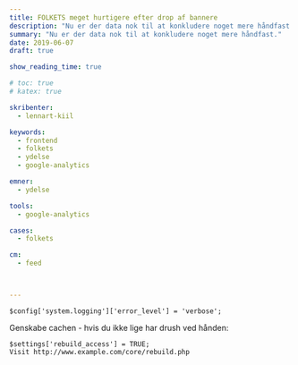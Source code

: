 ```yaml
---
title: FOLKETS meget hurtigere efter drop af bannere
description: "Nu er der data nok til at konkludere noget mere håndfast."
summary: "Nu er der data nok til at konkludere noget mere håndfast."
date: 2019-06-07
draft: true

show_reading_time: true

# toc: true
# katex: true

skribenter:
  - lennart-kiil

keywords:
  - frontend
  - folkets
  - ydelse
  - google-analytics

emner:
  - ydelse

tools:
  - google-analytics

cases:
  - folkets

cm:
  - feed



---
```





```
$config['system.logging']['error_level'] = 'verbose';
```


Genskabe cachen - hvis du ikke lige har drush ved hånden:

```
$settings['rebuild_access'] = TRUE;
Visit http://www.example.com/core/rebuild.php 
```

